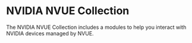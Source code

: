# NVIDIA NVUE Collection

The NVIDIA NVUE Collection includes a modules to help you interact with NVIDIA devices managed by NVUE.
